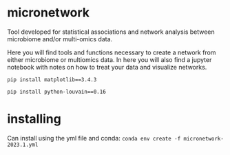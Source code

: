 #  micronetwork
Tool developed for statistical associations and network analysis between microbiome and/or multi-omics data.


Here you will find tools and functions necessary to create a network from either
microbiome or multiomics data. In here you will also find a jupyter notebook with
notes on how to treat your data and visualize networks.

`pip install matplotlib==3.4.3`

`pip install python-louvain==0.16`

# installing
Can install using the yml file and conda:
`conda env create -f micronetwork-2023.1.yml`
